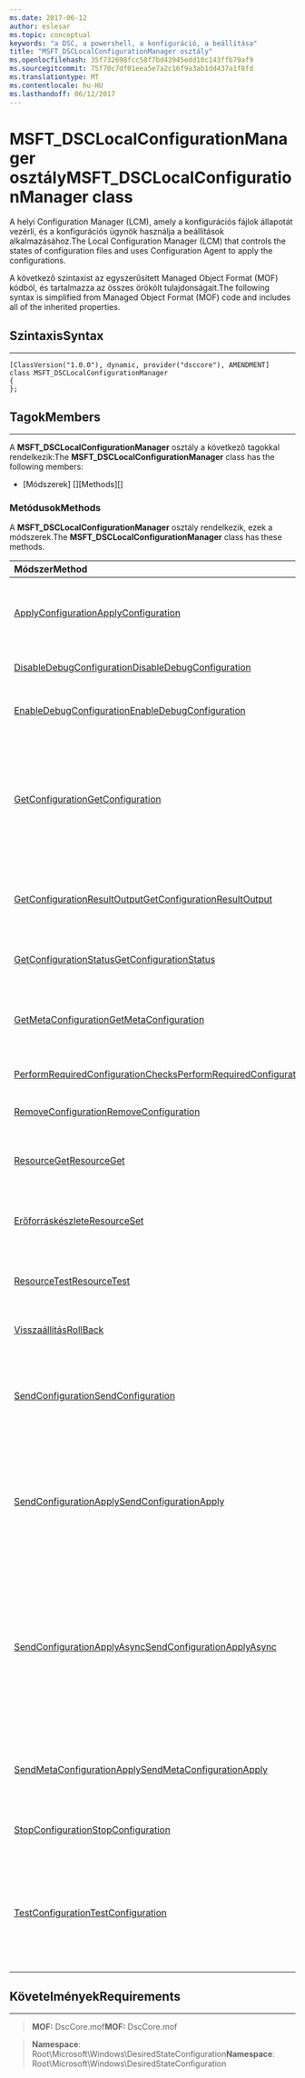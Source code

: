 ```yaml
---
ms.date: 2017-06-12
author: eslesar
ms.topic: conceptual
keywords: "a DSC, a powershell, a konfiguráció, a beállítása"
title: "MSFT_DSCLocalConfigurationManager osztály"
ms.openlocfilehash: 35f732698fcc58f7bd43945edd10c143ffb79af9
ms.sourcegitcommit: 75f70c7df01eea5e7a2c16f9a3ab1dd437a1f8fd
ms.translationtype: MT
ms.contentlocale: hu-HU
ms.lasthandoff: 06/12/2017
---
```

# <a name="msftdsclocalconfigurationmanager-class"></a><span data-ttu-id="0054a-103">MSFT_DSCLocalConfigurationManager osztály</span><span class="sxs-lookup"><span data-stu-id="0054a-103">MSFT_DSCLocalConfigurationManager class</span></span>

<span data-ttu-id="0054a-104">A helyi Configuration Manager (LCM), amely a konfigurációs fájlok állapotát vezérli, és a konfigurációs ügynök használja a beállítások alkalmazásához.</span><span class="sxs-lookup"><span data-stu-id="0054a-104">The Local Configuration Manager (LCM) that controls the states of configuration files and uses Configuration Agent to apply the configurations.</span></span>

<span data-ttu-id="0054a-105">A következő szintaxist az egyszerűsített Managed Object Format (MOF) kódból, és tartalmazza az összes örökölt tulajdonságait.</span><span class="sxs-lookup"><span data-stu-id="0054a-105">The following syntax is simplified from Managed Object Format (MOF) code and includes all of the inherited properties.</span></span>

## <a name="syntax"></a><span data-ttu-id="0054a-106">Szintaxis</span><span class="sxs-lookup"><span data-stu-id="0054a-106">Syntax</span></span>
------

``` syntax
[ClassVersion("1.0.0"), dynamic, provider("dsccore"), AMENDMENT]
class MSFT_DSCLocalConfigurationManager
{
};
```

## <a name="members"></a><span data-ttu-id="0054a-107">Tagok</span><span class="sxs-lookup"><span data-stu-id="0054a-107">Members</span></span>
-------

<span data-ttu-id="0054a-108">A **MSFT_DSCLocalConfigurationManager** osztály a következő tagokkal rendelkezik:</span><span class="sxs-lookup"><span data-stu-id="0054a-108">The **MSFT_DSCLocalConfigurationManager** class has the following members:</span></span>

-   <span data-ttu-id="0054a-109">[Módszerek] []</span><span class="sxs-lookup"><span data-stu-id="0054a-109">[Methods][]</span></span>

### <a name="methods"></a><span data-ttu-id="0054a-110">Metódusok</span><span class="sxs-lookup"><span data-stu-id="0054a-110">Methods</span></span>

<span data-ttu-id="0054a-111">A **MSFT_DSCLocalConfigurationManager** osztály rendelkezik, ezek a módszerek.</span><span class="sxs-lookup"><span data-stu-id="0054a-111">The **MSFT_DSCLocalConfigurationManager** class has these methods.</span></span>

|<span data-ttu-id="0054a-112">Módszer</span><span class="sxs-lookup"><span data-stu-id="0054a-112">Method</span></span> |<span data-ttu-id="0054a-113">Leírás</span><span class="sxs-lookup"><span data-stu-id="0054a-113">Description</span></span> |
|:--- |:---|
| [<span data-ttu-id="0054a-114">ApplyConfiguration</span><span class="sxs-lookup"><span data-stu-id="0054a-114">ApplyConfiguration</span></span>](msft-dsclocalconfigurationmanager-applyconfiguration.md)| <span data-ttu-id="0054a-115">A konfigurációs ügynök használja a beállítások, amelyek függőben van.</span><span class="sxs-lookup"><span data-stu-id="0054a-115">Uses the Configuration Agent to apply the configuration that is pending.</span></span>| 
| [<span data-ttu-id="0054a-116">DisableDebugConfiguration</span><span class="sxs-lookup"><span data-stu-id="0054a-116">DisableDebugConfiguration</span></span>](msft-dsclocalconfigurationmanager-disabledebugconfiguration.md)| <span data-ttu-id="0054a-117">Letiltja a DSC-erőforrás hibakeresés.</span><span class="sxs-lookup"><span data-stu-id="0054a-117">Disables DSC resource debugging.</span></span>| 
| [<span data-ttu-id="0054a-118">EnableDebugConfiguration</span><span class="sxs-lookup"><span data-stu-id="0054a-118">EnableDebugConfiguration</span></span>](msft-dsclocalconfigurationmanager-enabledebugconfiguration.md)| <span data-ttu-id="0054a-119">A DSC-erőforrás hibakeresésének engedélyezése.</span><span class="sxs-lookup"><span data-stu-id="0054a-119">Enables DSC resource debugging.</span></span>| 
| [<span data-ttu-id="0054a-120">GetConfiguration</span><span class="sxs-lookup"><span data-stu-id="0054a-120">GetConfiguration</span></span>](msft-dsclocalconfigurationmanager-getconfiguration.md)| <span data-ttu-id="0054a-121">A konfigurációs dokumentum küld a felügyelt csomóponthoz, és használja a **beolvasása** módszert a beállítások a konfigurációs ügynök.</span><span class="sxs-lookup"><span data-stu-id="0054a-121">Sends the configuration document to the managed node and uses the **Get** method of the Configuration Agent to apply the configuration.</span></span>| 
| [<span data-ttu-id="0054a-122">GetConfigurationResultOutput</span><span class="sxs-lookup"><span data-stu-id="0054a-122">GetConfigurationResultOutput</span></span>](msft-dsclocalconfigurationmanager-getconfigurationresultoutput.md)| <span data-ttu-id="0054a-123">Egy adott feladat vonatkozó konfigurációs ügynök kimenetének beolvasása.</span><span class="sxs-lookup"><span data-stu-id="0054a-123">Gets the Configuration Agent output relating to a specific job.</span></span>| 
| [<span data-ttu-id="0054a-124">GetConfigurationStatus</span><span class="sxs-lookup"><span data-stu-id="0054a-124">GetConfigurationStatus</span></span>](msft-dsclocalconfigurationmanager-getconfigurationstatus.md)| <span data-ttu-id="0054a-125">A konfigurációs állapotának előzménye beolvasása.</span><span class="sxs-lookup"><span data-stu-id="0054a-125">Get the configuration status history.</span></span>| 
| [<span data-ttu-id="0054a-126">GetMetaConfiguration</span><span class="sxs-lookup"><span data-stu-id="0054a-126">GetMetaConfiguration</span></span>](msft-dsclocalconfigurationmanager-getmetaconfiguration.md)| <span data-ttu-id="0054a-127">Lekérdezi a megadott konfigurációs ügynök szabályozzák, hogy LCM beállításokat.</span><span class="sxs-lookup"><span data-stu-id="0054a-127">Gets the LCM settings that are used to control Configuration Agent.</span></span>| 
| [<span data-ttu-id="0054a-128">PerformRequiredConfigurationChecks</span><span class="sxs-lookup"><span data-stu-id="0054a-128">PerformRequiredConfigurationChecks</span></span>](msft-dsclocalconfigurationmanager-performrequiredconfigurationchecks.md)| <span data-ttu-id="0054a-129">A konzisztencia-ellenőrzés indítása.</span><span class="sxs-lookup"><span data-stu-id="0054a-129">Starts the consistency check.</span></span>| 
| [<span data-ttu-id="0054a-130">RemoveConfiguration</span><span class="sxs-lookup"><span data-stu-id="0054a-130">RemoveConfiguration</span></span>](msft-dsclocalconfigurationmanager-removeconfiguration.md)| <span data-ttu-id="0054a-131">Eltávolítja a konfigurációs fájlok.</span><span class="sxs-lookup"><span data-stu-id="0054a-131">Removes the configuration files.</span></span>| 
| [<span data-ttu-id="0054a-132">ResourceGet</span><span class="sxs-lookup"><span data-stu-id="0054a-132">ResourceGet</span></span>](msft-dsclocalconfigurationmanager-resourceget.md)| <span data-ttu-id="0054a-133">Közvetlenül meghívja a **beolvasása** DSC erőforrás metódust.</span><span class="sxs-lookup"><span data-stu-id="0054a-133">Directly calls the **Get** method of a DSC resource.</span></span>| 
| [<span data-ttu-id="0054a-134">Erőforráskészlete</span><span class="sxs-lookup"><span data-stu-id="0054a-134">ResourceSet</span></span>](msft-dsclocalconfigurationmanager-resourceset.md)| <span data-ttu-id="0054a-135">Közvetlenül meghívja a **beállítása** DSC erőforrás metódust.</span><span class="sxs-lookup"><span data-stu-id="0054a-135">Directly calls the **Set** method of a DSC resource.</span></span>| 
| [<span data-ttu-id="0054a-136">ResourceTest</span><span class="sxs-lookup"><span data-stu-id="0054a-136">ResourceTest</span></span>](msft-dsclocalconfigurationmanager-resourcetest.md)| <span data-ttu-id="0054a-137">Közvetlenül meghívja a **teszt** DSC erőforrás metódust.</span><span class="sxs-lookup"><span data-stu-id="0054a-137">Directly calls the **Test** method of a DSC resource.</span></span>| 
| [<span data-ttu-id="0054a-138">Visszaállítás</span><span class="sxs-lookup"><span data-stu-id="0054a-138">RollBack</span></span>](msft-dsclocalconfigurationmanager-rollback.md)| <span data-ttu-id="0054a-139">Vissza az előző konfigurációt összesíti.</span><span class="sxs-lookup"><span data-stu-id="0054a-139">Rolls back to a previous configuration.</span></span>| 
| [<span data-ttu-id="0054a-140">SendConfiguration</span><span class="sxs-lookup"><span data-stu-id="0054a-140">SendConfiguration</span></span>](msft-dsclocalconfigurationmanager-sendconfiguration.md)| <span data-ttu-id="0054a-141">A konfigurációs dokumentum küld a felügyelt csomóponthoz, és menti a függőben lévő módosítása.</span><span class="sxs-lookup"><span data-stu-id="0054a-141">Sends the configuration document to the managed node and saves it as a pending change.</span></span>| 
| [<span data-ttu-id="0054a-142">SendConfigurationApply</span><span class="sxs-lookup"><span data-stu-id="0054a-142">SendConfigurationApply</span></span>](msft-dsclocalconfigurationmanager-sendconfigurationapply.md)| <span data-ttu-id="0054a-143">A konfigurációs dokumentum küld a felügyelt csomóponthoz, és a konfigurációs ügynök segítségével a konfiguráció alkalmazásához.</span><span class="sxs-lookup"><span data-stu-id="0054a-143">Sends the configuration document to the managed node and uses the Configuration Agent to apply the configuration.</span></span>| 
| [<span data-ttu-id="0054a-144">SendConfigurationApplyAsync</span><span class="sxs-lookup"><span data-stu-id="0054a-144">SendConfigurationApplyAsync</span></span>](msft-dsclocalconfigurationmanager-sendconfigurationapplyasync.md)| <span data-ttu-id="0054a-145">A konfigurációs dokumentum küldeni a felügyelt csomóponthoz, és indítsa el a beállítások a konfigurációs ügynök használatával.</span><span class="sxs-lookup"><span data-stu-id="0054a-145">Send the configuration document to the managed node and start using the Configuration Agent to apply the configuration.</span></span> <span data-ttu-id="0054a-146">Használható GetConfigurationResultOutput eredmény kimeneti beolvasásához.</span><span class="sxs-lookup"><span data-stu-id="0054a-146">Use GetConfigurationResultOutput to retrieve result output.</span></span>| 
| [<span data-ttu-id="0054a-147">SendMetaConfigurationApply</span><span class="sxs-lookup"><span data-stu-id="0054a-147">SendMetaConfigurationApply</span></span>](msft-dsclocalconfigurationmanager-sendmetaconfigurationapply.md)| <span data-ttu-id="0054a-148">Beállítja a LCM beállítások konfigurációs ügynök használt.</span><span class="sxs-lookup"><span data-stu-id="0054a-148">Sets the LCM settings that are used to control the Configuration Agent.</span></span>| 
| [<span data-ttu-id="0054a-149">StopConfiguration</span><span class="sxs-lookup"><span data-stu-id="0054a-149">StopConfiguration</span></span>](msft-dsclocalconfigurationmanager-stopconfiguration.md)| <span data-ttu-id="0054a-150">A folyamatban lévő konfigurációs leáll.</span><span class="sxs-lookup"><span data-stu-id="0054a-150">Stops the configuration that is in progress.</span></span>| 
| [<span data-ttu-id="0054a-151">TestConfiguration</span><span class="sxs-lookup"><span data-stu-id="0054a-151">TestConfiguration</span></span>](msft-dsclocalconfigurationmanager-testconfiguration.md)| <span data-ttu-id="0054a-152">A konfigurációs dokumentum küld a felügyelt csomóponthoz, és a jelenlegi konfiguráció alapján a dokumentum ellenőrzi.</span><span class="sxs-lookup"><span data-stu-id="0054a-152">Sends the configuration document to the managed node and verifies the current configuration against the document.</span></span>| 



 

## <a name="requirements"></a><span data-ttu-id="0054a-153">Követelmények</span><span class="sxs-lookup"><span data-stu-id="0054a-153">Requirements</span></span>
------------
><span data-ttu-id="0054a-154">**MOF:** DscCore.mof</span><span class="sxs-lookup"><span data-stu-id="0054a-154">**MOF:** DscCore.mof</span></span>

><span data-ttu-id="0054a-155">**Namespace**: Root\Microsoft\Windows\DesiredStateConfiguration</span><span class="sxs-lookup"><span data-stu-id="0054a-155">**Namespace**: Root\Microsoft\Windows\DesiredStateConfiguration</span></span>



 

 



